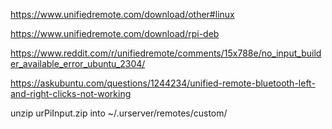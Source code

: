 https://www.unifiedremote.com/download/other#linux

https://www.unifiedremote.com/download/rpi-deb

https://www.reddit.com/r/unifiedremote/comments/15x788e/no_input_builder_available_error_ubuntu_2304/

https://askubuntu.com/questions/1244234/unified-remote-bluetooth-left-and-right-clicks-not-working

unzip urPiInput.zip into ~/.urserver/remotes/custom/
